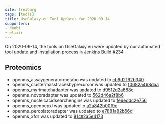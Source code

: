 ```yaml
---
site: freiburg
tags: [tools]
title: UseGalaxy.eu Tool Updates for 2020-09-14
supporters:
- denbi
- elixir
---
```


On 2020-09-14, the tools on UseGalaxy.eu were updated by our automated tool update and installation process in [Jenkins Build #234](https://build.galaxyproject.eu/job/usegalaxy-eu/job/install-tools/#234/)


## Proteomics

- openms_assaygeneratormetabo was updated to [cb9d2162b340](https://toolshed.g2.bx.psu.edu/view/galaxyp/openms_assaygeneratormetabo/cb9d2162b340)
- openms_clustermasstracesbyprecursor was updated to [f0682a468daa](https://toolshed.g2.bx.psu.edu/view/galaxyp/openms_clustermasstracesbyprecursor/f0682a468daa)
- openms_myrimatchadapter was updated to [d9512d2a688c](https://toolshed.g2.bx.psu.edu/view/galaxyp/openms_myrimatchadapter/d9512d2a688c)
- openms_novoradapter was updated to [562d46a2f8b6](https://toolshed.g2.bx.psu.edu/view/galaxyp/openms_novoradapter/562d46a2f8b6)
- openms_nucleicacidsearchengine was updated to [fe6eddc2e756](https://toolshed.g2.bx.psu.edu/view/galaxyp/openms_nucleicacidsearchengine/fe6eddc2e756)
- openms_openpepxl was updated to [a2a842b00f9c](https://toolshed.g2.bx.psu.edu/view/galaxyp/openms_openpepxl/a2a842b00f9c)
- openms_percolatoradapter was updated to [e7881a82b56d](https://toolshed.g2.bx.psu.edu/view/galaxyp/openms_percolatoradapter/e7881a82b56d)
- openms_xfdr was updated to [81402a5e4173](https://toolshed.g2.bx.psu.edu/view/galaxyp/openms_xfdr/81402a5e4173)

